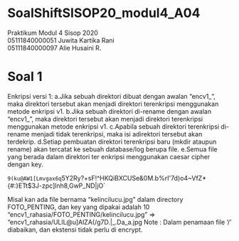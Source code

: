 # SoalShiftSISOP20_modul4_A04
Praktikum Modul 4 Sisop 2020<br/>
05111840000051 Juwita Kartika Rani<br/>
05111840000097 Alie Husaini R.<br/>

# Soal 1
Enkripsi versi 1:
a.Jika sebuah direktori dibuat dengan awalan “encv1_”, maka direktori tersebut akan menjadi direktori terenkripsi menggunakan metode enkripsi v1.
b.Jika sebuah direktori di-rename dengan awalan “encv1_”, maka direktori tersebut akan menjadi direktori terenkripsi menggunakan metode enkripsi v1.
c.Apabila sebuah direktori terenkripsi di-rename menjadi tidak terenkripsi, maka isi adirektori tersebut akan terdekrip.
d.Setiap pembuatan direktori terenkripsi baru (mkdir ataupun rename) akan tercatat ke sebuah database/log berupa file.
e.Semua file yang berada dalam direktori ter enkripsi menggunakan caesar cipher dengan key.

`9(ku@AW1[Lmvgax6q`5Y2Ry?+sF!^HKQiBXCUSe&0M.b%rI'7d)o4~VfZ*{#:}ETt$3J-zpc]lnh8,GwP_ND|jO`<br/>

Misal kan ada file bernama “kelincilucu.jpg” dalam directory FOTO_PENTING, dan key yang dipakai adalah 10
“encv1_rahasia/FOTO_PENTING/kelincilucu.jpg” => “encv1_rahasia/ULlL@u]AlZA(/g7D.|_.Da_a.jpg
Note : Dalam penamaan file ‘/’ diabaikan, dan ekstensi tidak perlu di encrypt.

